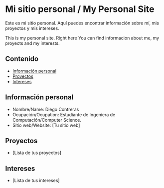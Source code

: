 # Mi sitio personal / My Personal Site
Este es mi sitio personal. Aquí puedes encontrar información sobre mí, mis
proyectos y mis intereses.

This is my personal site. Right here You can find informacion about me, 
my proyects and my interests.

## Contenido
* [Información personal](#información-personal)
* [Proyectos](#proyectos)
* [Intereses](#intereses)
## Información personal
* Nombre/Name: Diego Contreras
* Ocupación/Ocupation: Estudiante de Ingeniera de Computación/Computer Science.
* Sitio web/Website: [Tu sitio web]
## Proyectos
* [Lista de tus proyectos]
## Intereses
* [Lista de tus intereses]
